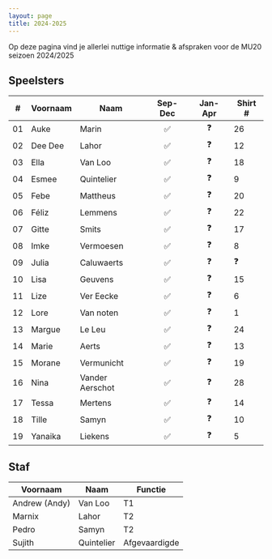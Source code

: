 ```yaml
---
layout: page
title: 2024-2025
---
```

Op deze pagina vind je allerlei nuttige informatie & afspraken voor de MU20 seizoen 2024/2025

## Speelsters

\#  | Voornaam  | Naam  | Sep-Dec   | Jan-Apr   | Shirt \#
--- |---        |---    |:---:      |:---:      |---
01  |Auke | Marin | ✅ | ❓ | 26
02  |Dee Dee	| Lahor | ✅ | ❓ | 12
03  |Ella	| Van Loo | ✅ | ❓ | 18
04  |Esmee	| Quintelier | ✅ | ❓ | 9
05  |Febe	| Mattheus | ✅ | ❓ | 20
06  |Féliz	| Lemmens | ✅ | ❓ | 22
07  |Gitte	| Smits | ✅ | ❓ | 17
08  |Imke	| Vermoesen | ✅ | ❓ | 8
09  |Julia	| Caluwaerts | ✅ | ❓ | ❓
10  |Lisa	| Geuvens | ✅ | ❓ | 15
11  |Lize	| Ver Eecke | ✅ | ❓ | 6
12  |Lore	| Van noten | ✅ | ❓ | 1
13  |Margue	| Le Leu | ✅ | ❓ | 24
14  |Marie	| Aerts | ✅ | ❓ | 13
15  |Morane	| Vermunicht | ✅ | ❓ | 19
16  |Nina	| Vander Aerschot | ✅ | ❓ | 28
17  |Tessa	| Mertens | ✅ | ❓ | 14
18  |Tille	| Samyn | ✅ | ❓ | 10
19  |Yanaika	| Liekens | ✅ | ❓ | 5

## Staf

Voornaam | Naam | Functie
---|---|---
 Andrew (Andy) | Van Loo | T1
 Marnix | Lahor | T2
 Pedro | Samyn | T2
 Sujith | Quintelier | Afgevaardigde
